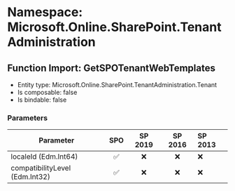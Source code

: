 # Namespace: Microsoft.Online.SharePoint.TenantAdministration

## Function Import: GetSPOTenantWebTemplates

- Entity type: Microsoft.Online.SharePoint.TenantAdministration.Tenant
- Is composable: false
- Is bindable: false

### Parameters

Parameter | SPO | SP 2019 | SP 2016 | SP 2013
----------|:---:|:-------:|:-------:|:-------
localeId (Edm.Int64) | ✅ | ❌ | ❌ | ❌
compatibilityLevel (Edm.Int32) | ✅ | ❌ | ❌ | ❌
